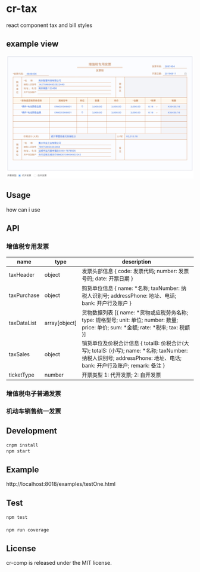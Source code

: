 # cr-tax

react component tax and bill styles

## example view
<img src="./github/example1.jpg" alt="example" />

## Usage
how can i use

## API

### 增值税专用发票

name | type | description
-----| -----| ------------
taxHeader | object | 发票头部信息 { code: 发票代码; number: 发票号码; date: 开票日期 }
taxPurchase | object | 购货单位信息 { name: *名称; taxNumber: 纳税人识别号; addressPhone: 地址、电话; bank: 开户行及账户 }
taxDataList | array[object] | 货物数据列表 [{ name: *货物或应税劳务名称; type: 规格型号; unit: 单位; number: 数量; price: 单价; sum: *金额; rate: *税率; tax: 税额 }]
taxSales | object | 销货单位及价税合计信息 { totalB: 价税合计(大写); totalS: (小写); name: *名称; taxNumber: 纳税人识别号; addressPhone: 地址、电话; bank: 开户行及账户; remark: 备注 }
ticketType | number | 开票类型 1: 代开发票; 2: 自开发票

### 增值税电子普通发票

### 机动车销售统一发票

## Development

```
cnpm install
npm start
```

## Example

http://localhost:8018/examples/testOne.html

## Test
  ```js
  npm test
  
  npm run coverage
  ```



## License

cr-comp is released under the MIT license.
